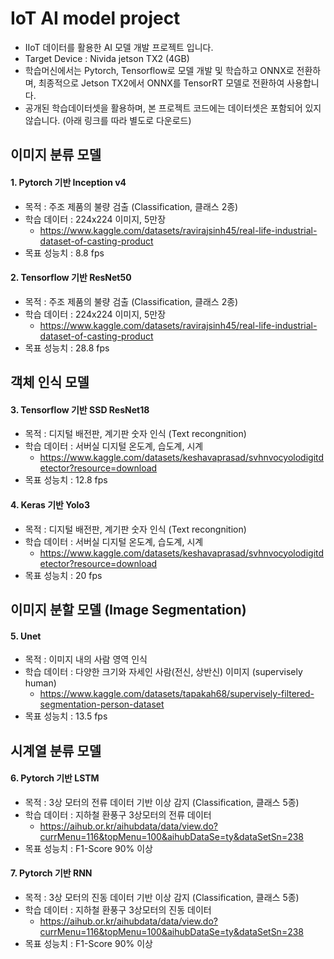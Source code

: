 # IoT AI model project
  - IIoT 데이터를 활용한 AI 모델 개발 프로젝트 입니다.
  - Target Device : Nivida jetson TX2 (4GB)
  - 학습머신에서는 Pytorch, Tensorflow로 모델 개발 및 학습하고 ONNX로 전환하며, 최종적으로 Jetson TX2에서 ONNX를 TensorRT 모델로 전환하여 사용합니다.
  - 공개된 학습데이터셋을 활용하며, 본 프로젝트 코드에는 데이터셋은 포함되어 있지 않습니다. (아래 링크를 따라 별도로 다운로드)
 
## 이미지 분류 모델

#### 1. Pytorch 기반 Inception v4
  - 목적 : 주조 제품의 불량 검출 (Classification, 클래스 2종)
  - 학습 데이터 : 224x224 이미지, 5만장
    - https://www.kaggle.com/datasets/ravirajsinh45/real-life-industrial-dataset-of-casting-product
  - 목표 성능치 : 8.8 fps
  
#### 2. Tensorflow 기반 ResNet50
  - 목적 : 주조 제품의 불량 검출 (Classification, 클래스 2종)
  - 학습 데이터 : 224x224 이미지, 5만장
    - https://www.kaggle.com/datasets/ravirajsinh45/real-life-industrial-dataset-of-casting-product
  - 목표 성능치 : 28.8 fps

## 객체 인식 모델

#### 3. Tensorflow 기반 SSD ResNet18
  - 목적 : 디지털 배전판, 계기판 숫자 인식 (Text recongnition)
  - 학습 데이터 : 서버실 디지털 온도계, 습도계, 시계
    - https://www.kaggle.com/datasets/keshavaprasad/svhnvocyolodigitdetector?resource=download
  - 목표 성능치 : 12.8 fps
  
#### 4. Keras 기반 Yolo3
  - 목적 : 디지털 배전판, 계기판 숫자 인식 (Text recongnition)
  - 학습 데이터 : 서버실 디지털 온도계, 습도계, 시계
    - https://www.kaggle.com/datasets/keshavaprasad/svhnvocyolodigitdetector?resource=download  
  - 목표 성능치 : 20 fps

## 이미지 분할 모델 (Image Segmentation)

#### 5. Unet
  - 목적 : 이미지 내의 사람 영역 인식
  - 학습 데이터 : 다양한 크기와 자세인 사람(전신, 상반신) 이미지 (supervisely human)
    - https://www.kaggle.com/datasets/tapakah68/supervisely-filtered-segmentation-person-dataset
  - 목표 성능치 : 13.5 fps

## 시계열 분류 모델

#### 6. Pytorch 기반 LSTM
  - 목적 : 3상 모터의 전류 데이터 기반 이상 감지 (Classification, 클래스 5종)
  - 학습 데이터 : 지하철 환풍구 3상모터의 전류 데이터 
    - https://aihub.or.kr/aihubdata/data/view.do?currMenu=116&topMenu=100&aihubDataSe=ty&dataSetSn=238
  - 목표 성능치 : F1-Score 90% 이상
  
#### 7. Pytorch 기반 RNN
  - 목적 : 3상 모터의 진동 데이터 기반 이상 감지 (Classification, 클래스 5종)
  - 학습 데이터 : 지하철 환풍구 3상모터의 진동 데이터 
    - https://aihub.or.kr/aihubdata/data/view.do?currMenu=116&topMenu=100&aihubDataSe=ty&dataSetSn=238
  - 목표 성능치 : F1-Score 90% 이상

